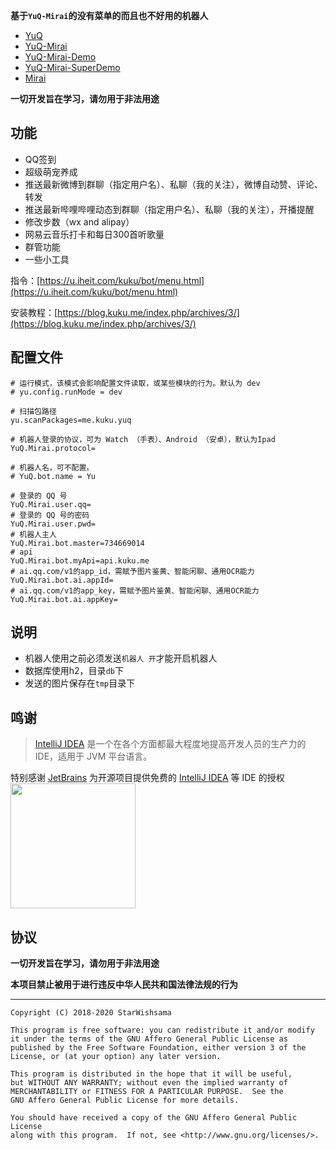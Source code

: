 **基于`YuQ-Mirai`的没有菜单的而且也不好用的机器人**
* [YuQ](https://github.com/YuQWorks/YuQ)
* [YuQ-Mirai](https://github.com/YuQWorks/YuQ-Mirai)
* [YuQ-Mirai-Demo](https://github.com/YuQWorks/YuQ-Mirai-Demo)
* [YuQ-Mirai-SuperDemo](https://github.com/YuQWorks/YuQ-SuperDemo)
* [Mirai](https://github.com/mamoe/mirai)

**一切开发旨在学习，请勿用于非法用途**

## 功能
* QQ签到
* 超级萌宠养成
* 推送最新微博到群聊（指定用户名）、私聊（我的关注），微博自动赞、评论、转发
* 推送最新哔哩哔哩动态到群聊（指定用户名）、私聊（我的关注），开播提醒
* 修改步数（wx and alipay）
* 网易云音乐打卡和每日300首听歌量
* 群管功能
* 一些小工具

指令：[https://u.iheit.com/kuku/bot/menu.html](https://u.iheit.com/kuku/bot/menu.html)

安装教程：[https://blog.kuku.me/index.php/archives/3/](https://blog.kuku.me/index.php/archives/3/)

## 配置文件
```properties
# 运行模式，该模式会影响配置文件读取，或某些模块的行为。默认为 dev
# yu.config.runMode = dev

# 扫描包路径
yu.scanPackages=me.kuku.yuq

# 机器人登录的协议，可为 Watch （手表）、Android （安卓），默认为Ipad
YuQ.Mirai.protocol=

# 机器人名，可不配置。
# YuQ.bot.name = Yu

# 登录的 QQ 号
YuQ.Mirai.user.qq=
# 登录的 QQ 号的密码
YuQ.Mirai.user.pwd=
# 机器人主人
YuQ.Mirai.bot.master=734669014
# api
YuQ.Mirai.bot.myApi=api.kuku.me
# ai.qq.com/v1的app_id，需赋予图片鉴黄、智能闲聊、通用OCR能力
YuQ.Mirai.bot.ai.appId=
# ai.qq.com/v1的app_key，需赋予图片鉴黄、智能闲聊、通用OCR能力
YuQ.Mirai.bot.ai.appKey=
```

## 说明
* 机器人使用之前必须发送`机器人 开`才能开启机器人
* 数据库使用h2，目录`db`下
* 发送的图片保存在`tmp`目录下

## 鸣谢

> [IntelliJ IDEA](https://zh.wikipedia.org/zh-hans/IntelliJ_IDEA) 是一个在各个方面都最大程度地提高开发人员的生产力的 IDE，适用于 JVM 平台语言。

特别感谢 [JetBrains](https://www.jetbrains.com/?from=kuku-bot) 为开源项目提供免费的 [IntelliJ IDEA](https://www.jetbrains.com/idea/?from=kuku-bot) 等 IDE 的授权  
[<img src="https://u.iheit.com/images/jetbrains-variant-3.png" width="200"/>](https://www.jetbrains.com/?from=mirai)

## 协议
**一切开发旨在学习，请勿用于非法用途**

**本项目禁止被用于进行违反中华人民共和国法律法规的行为**

------

```text
Copyright (C) 2018-2020 StarWishsama

This program is free software: you can redistribute it and/or modify
it under the terms of the GNU Affero General Public License as
published by the Free Software Foundation, either version 3 of the
License, or (at your option) any later version.

This program is distributed in the hope that it will be useful,
but WITHOUT ANY WARRANTY; without even the implied warranty of
MERCHANTABILITY or FITNESS FOR A PARTICULAR PURPOSE.  See the
GNU Affero General Public License for more details.

You should have received a copy of the GNU Affero General Public License
along with this program.  If not, see <http://www.gnu.org/licenses/>.
```